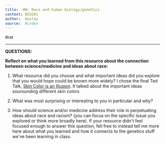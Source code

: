 ```yaml
---
title:  HW: Race and human biology/genetics
context: BIO201
author:  Huxley
source:  #index
---
```


#ret 

---



**QUESTIONS:**

**Reflect on what you learned from this resource about the connection between science/medicine and ideas about race:**

1.  What resource did you choose and what important ideas did you explore that you would hope could be known more widely? 
I chose the final Ted Talk, [Skin Color is an Illusion](https://www.youtube.com/watch?v=QOSPNVunyFQ). It talked about the important ideas sourounding different skin colors 

3.  What was most surprising or interesting to you in particular and why? 
4.  How should science and/or medicine address their role in perpetuating ideas about race and racism? (you can focus on the specific issue you explored or think more broadly here). If your resource didn't feel focused enough to answer this question, fell free to instead tell me more here about what you learned and how it connects to the genetics stuff we've been learning in class.